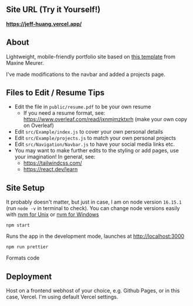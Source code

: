 ## Site URL (Try it Yourself!)
**https://jeff-huang.vercel.app/**

## About
Lightweight, mobile-friendly portfolio site based on [this template](https://github.com/mmeurer00/react-navbar-tailwindcss) from Maxine Meurer. 

I've made modifications to the navbar and added a projects page.

## Files to Edit / Resume Tips
- Edit the file in `public/resume.pdf` to be your own resume
    - If you need a resume format, see: https://www.overleaf.com/read/jxnmjmzktxrh (make your own copy on Overleaf)
- Edit `src/Example/index.js` to cover your own personal details
- Edit `src/Example/projects.js` to match your own personal projects
- Edit `src/Navigation/Navbar.js` to have your social media links etc.
- You may want to make further edits to the styling or add pages, use your imagination! In general, see:
    - https://tailwindcss.com/
    - https://react.dev/learn


## Site Setup

It probably doesn't matter, but just in case, I am on node version `16.15.1` (run `node -v` in terminal to check). You can change node versions easily with [nvm for Unix](https://github.com/nvm-sh/nvm) or [nvm for Windows](https://github.com/coreybutler/nvm-windows)

`npm start`

Runs the app in the development mode, launches at [http://localhost:3000](http://localhost:3000)

`npm run prettier`

Formats code

## Deployment
Host on a frontend webhost of your choice, e.g. Github Pages, or in this case, Vercel. I'm using default Vercel settings.

